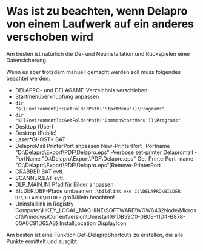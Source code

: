 # Was ist zu beachten, wenn Delapro von einem Laufwerk auf ein anderes verschoben wird

Am besten ist natürlich die De- und Neuinstallation und Rückspielen einer Datensicherung.

Wenn es aber trotzdem manuell gemacht werden soll muss folgendes beachtet werden:

- DELAPRO- und DELAGAME-Verzeichnis verschieben
- Startmenüverknüpfung anpassen
- <Code>dir "$([Environment]::GetFolderPath('StartMenu'))\Programs"</Code>
- <Code>dir "$([Environment]::GetFolderPath('CommonStartMenu'))\Programs"</Code>
- Desktop (User)
- Desktop (Public)
- Laser\*GHOST*.BAT
- DelaproMail PrinterPort anpassen
New-PrinterPort -Portname "D:\Delapro\Export\PDF\Delapro.eps" -Verbose
set-printer Delapromail -PortName "D:\Delapro\Export\PDF\Delapro.eps"
Get-PrinterPort -name "C:\Delapro\Export\PDF\Delapro.eps"|Remove-PrinterPort
- GRABBER.BAT evtl.
- SCANNER.BAT evtl.
- DLP_MAIN.INI Pfad für Bilder anpassen
- BILDER.DBF-Pfade umbeamen <Code>.\bildlink.exe C:\DELAPRO\BILDER D:\DELAPRO\BILDER</Code> groß/klein beachten!
- Uninstalllink in Registry
Computer\HKEY_LOCAL_MACHINE\SOFTWARE\WOW6432Node\Microsoft\Windows\CurrentVersion\Uninstall\{61DB59C0-0B0E-11D4-B878-00A0C91D65AB}
InstallLocation
DisplayIcon

Am besten ist eine Funktion Get-DelaproShortcuts zu erstellen, die alle Punkte ermittelt und ausgibt.
